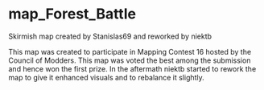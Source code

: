 map_Forest_Battle
=================

Skirmish map created by Stanislas69 and reworked by niektb

This map was created to participate in Mapping Contest 16 hosted by the Council of Modders. 
This map was voted the best among the submission and hence won the first prize. In the aftermath niektb started to rework the map to give it enhanced visuals and to rebalance it slightly.
